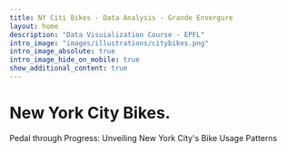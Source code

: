 ```yaml
---
title: NY Citi Bikes - Data Analysis - Grande Envergure
layout: home
description: "Data Visuialization Course - EPFL"
intro_image: "images/illustrations/citybikes.png"
intro_image_absolute: true
intro_image_hide_on_mobile: true
show_additional_content: true
---
```


# New York City Bikes.

Pedal through Progress: Unveiling New York City's Bike Usage Patterns